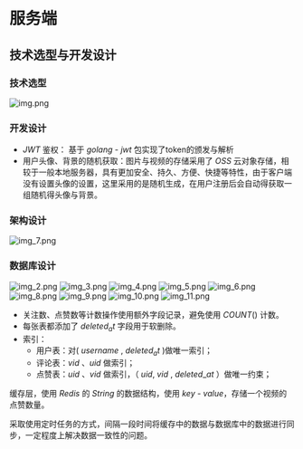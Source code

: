 # 服务端

## 技术选型与开发设计
### 技术选型
![img.png](img.png)

### 开发设计
* $JWT$ 鉴权： 基于 $golang$ - $jwt$ 包实现了token的颁发与解析
* 用户头像、背景的随机获取：图片与视频的存储采用了 $OSS$ 云对象存储，相较于一般本地服务器，具有更加安全、持久、方便、快捷等特性，由于客户端没有设置头像的设置，这里采用的是随机生成，在用户注册后会自动得获取一组随机得头像与背景。

### 架构设计
![img_7.png](img_7.png)

### 数据库设计

![img_2.png](img_2.png) ![img_3.png](img_3.png) ![img_4.png](img_4.png)
![img_5.png](img_5.png) ![img_6.png](img_6.png) ![img_8.png](img_8.png)
![img_9.png](img_9.png) ![img_10.png](img_10.png) ![img_11.png](img_11.png)
* 关注数、点赞数等计数操作使用额外字段记录，避免使用 $COUNT()$ 计数。 
* 每张表都添加了 $deleted_at$ 字段用于软删除。
* 索引：
    - 用户表：对( $username$ , $deleted_at$ )做唯一索引；
    - 评论表：$vid$ 、$uid$ 做索引；
    - 点赞表：$uid$ 、$vid$ 做索引，（ $uid$, $vid$ , $deleted$_$at$ ）做唯一约束；


缓存层，使用 $Redis$ 的 $String$ 的数据结构，使用 $key$ - $value$，存储一个视频的点赞数量。

采取使用定时任务的方式，间隔一段时间将缓存中的数据与数据库中的数据进行同步，一定程度上解决数据一致性的问题。